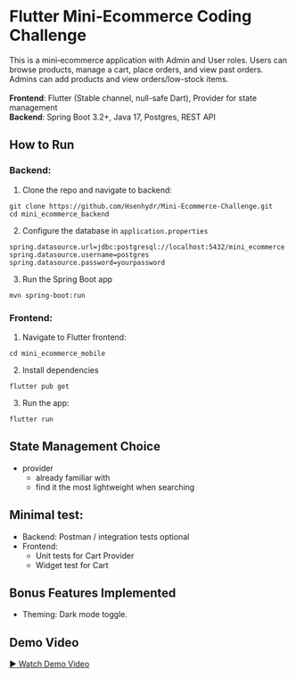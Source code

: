 # Flutter Mini‑Ecommerce Coding Challenge
This is a mini‑ecommerce application with Admin and User roles. Users can browse products, manage a cart, place orders, and view past orders. Admins can add products and view orders/low-stock items.
<br>
<br>
**Frontend**: Flutter (Stable channel, null-safe Dart), Provider for state management
<br>
**Backend**: Spring Boot 3.2+, Java 17, Postgres, REST API
## How to Run
### Backend:
1. Clone the repo and navigate to backend:
```
git clone https://github.com/Hsenhydr/Mini-Ecommerce-Challenge.git
cd mini_ecommerce_backend
```
2. Configure the database in `application.properties`
```
spring.datasource.url=jdbc:postgresql://localhost:5432/mini_ecommerce
spring.datasource.username=postgres
spring.datasource.password=yourpassword
```
3. Run the Spring Boot app
```
mvn spring-boot:run
```
### Frontend:
1. Navigate to Flutter frontend:
```
cd mini_ecommerce_mobile
```
2. Install dependencies
```
flutter pub get
```
3. Run the app:
```
flutter run
```
## State Management Choice
* provider
  * already familiar with
  * find it the most lightweight when searching
## Minimal test:
* Backend: Postman / integration tests optional
* Frontend:
    * Unit tests for Cart Provider
    * Widget test for Cart
## Bonus Features Implemented
* Theming: Dark mode toggle.

## Demo Video

[▶️ Watch Demo Video](https://github.com/Hsenhydr/Mini-Ecommerce-Challenge/blob/main/mini_ecommerce_mobile/lib/IMG_1720.MOV)

